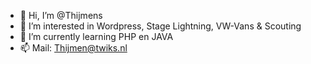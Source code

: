 - 👋 Hi, I’m @Thijmens
- 👀 I’m interested in Wordpress, Stage Lightning, VW-Vans & Scouting
- 🌱 I’m currently learning PHP en JAVA
- 📫 Mail: Thijmen@twiks.nl

<!---
Thijmens/Thijmens is a ✨ special ✨ repository because its `README.md` (this file) appears on your GitHub profile.
You can click the Preview link to take a look at your changes.
--->
